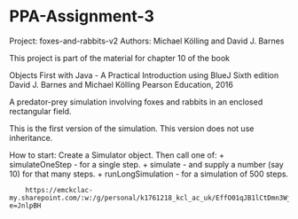 # PPA-Assignment-3
Project: foxes-and-rabbits-v2
Authors: Michael Kölling and David J. Barnes

This project is part of the material for chapter 10 of the book

   Objects First with Java - A Practical Introduction using BlueJ
   Sixth edition
   David J. Barnes and Michael Kölling
   Pearson Education, 2016

A predator-prey simulation involving foxes and rabbits in
an enclosed rectangular field.

This is the first version of the simulation. This version
does not use inheritance.

How to start:
    Create a Simulator object.
    Then call one of:
        + simulateOneStep - for a single step.
        + simulate - and supply a number (say 10) for that many steps.
        + runLongSimulation - for a simulation of 500 steps.
        
        https://emckclac-my.sharepoint.com/:w:/g/personal/k1761218_kcl_ac_uk/EffO01qJB1lCtDmn3WjGgRgBpPfu1zLXtoKXM_Aut5pUwg?e=JnlpBH
